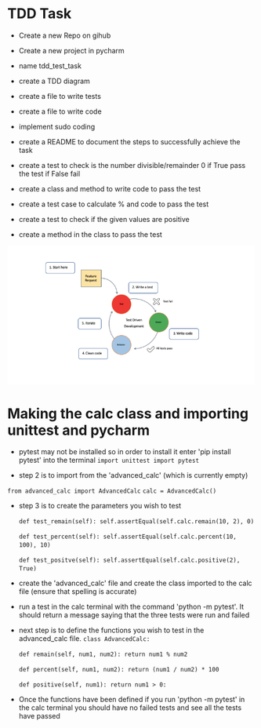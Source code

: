 # TDD Task
- Create a new Repo on gihub
- Create a new project in pycharm
- name tdd_test_task
- create a TDD diagram
- create a file to write tests
- create a file to write code
- implement sudo coding
- create a README to document the steps to successfully achieve the task

- create a test to check is the number divisible/remainder 0 if True pass the test if False fail
- create a class and method to write code to pass the test
- create a test case to calculate % and code to pass the test
- create a test to check if the given values are positive
- create a method in the class to pass the test


![img.png](img.png)

# Making the calc class and importing unittest and pycharm
- pytest may not be installed so in order to install it enter 'pip install pytest' into the terminal
`import unittest
import pytest`

- step 2 is to import from the 'advanced_calc' (which is currently empty)

`from advanced_calc import AdvancedCalc`
    `calc = AdvancedCalc()`

- step 3 is to create the parameters you wish to test

    `def test_remain(self):
        self.assertEqual(self.calc.remain(10, 2), 0)`
  
    `def test_percent(self):
        self.assertEqual(self.calc.percent(10, 100), 10)`

    `def test_positve(self):
        self.assertEqual(self.calc.positive(2), True)`

- create the 'advanced_calc' file and create the class imported to the calc file (ensure that spelling is accurate)
- run a test in the calc terminal with the command 'python -m pytest'. It should return a message saying that the three tests were run and failed
- next step is to define the functions you wish to test in the advanced_calc file.
`class AdvancedCalc:`
    
    `def remain(self, num1, num2):
        return num1 % num2`
  
    `def percent(self, num1, num2):
        return (num1 / num2) * 100`
  
    `def positive(self, num1):
         return num1 > 0:`
  
- Once the functions have been defined if you run 'python -m pytest' in the calc terminal you should have no failed tests and see all the tests have passed